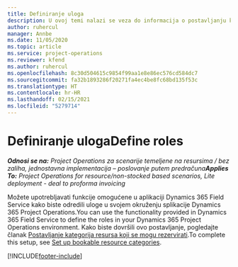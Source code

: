 ```yaml
---
title: Definiranje uloga
description: U ovoj temi nalazi se veza do informacija o postavljanju kategorija resursa koji se mogu rezervirati.
author: ruhercul
manager: Annbe
ms.date: 11/05/2020
ms.topic: article
ms.service: project-operations
ms.reviewer: kfend
ms.author: ruhercul
ms.openlocfilehash: 8c30d504615c9854f99aa1e8e86ec576cd584dc7
ms.sourcegitcommit: fa32b1893286f20271fa4ec4be8fc68bd135f53c
ms.translationtype: HT
ms.contentlocale: hr-HR
ms.lasthandoff: 02/15/2021
ms.locfileid: "5279714"
---
```

# <a name="define-roles"></a><span data-ttu-id="06571-103">Definiranje uloga</span><span class="sxs-lookup"><span data-stu-id="06571-103">Define roles</span></span>

<span data-ttu-id="06571-104">_**Odnosi se na:** Project Operations za scenarije temeljene na resursima / bez zaliha, jednostavna implementacija – poslovanje putem predračuna_</span><span class="sxs-lookup"><span data-stu-id="06571-104">_**Applies To:** Project Operations for resource/non-stocked based scenarios, Lite deployment - deal to proforma invoicing_</span></span>

<span data-ttu-id="06571-105">Možete upotrebljavati funkcije omogućene u aplikaciji Dynamics 365 Field Service kako biste odredili uloge u svojem okruženju splikacije Dynamics 365 Project Operations.</span><span class="sxs-lookup"><span data-stu-id="06571-105">You can use the functionality provided in Dynamics 365 Field Service to define the roles in your Dynamics 365 Project Operations environment.</span></span> <span data-ttu-id="06571-106">Kako biste dovršili ovo postavljanje, pogledajte članak [Postavljanje kategorija resursa koji se mogu rezervirati](https://docs.microsoft.com/dynamics365/field-service/set-up-bookable-resource-categories).</span><span class="sxs-lookup"><span data-stu-id="06571-106">To complete this setup, see [Set up bookable resource categories](https://docs.microsoft.com/dynamics365/field-service/set-up-bookable-resource-categories).</span></span>


[!INCLUDE[footer-include](../includes/footer-banner.md)]